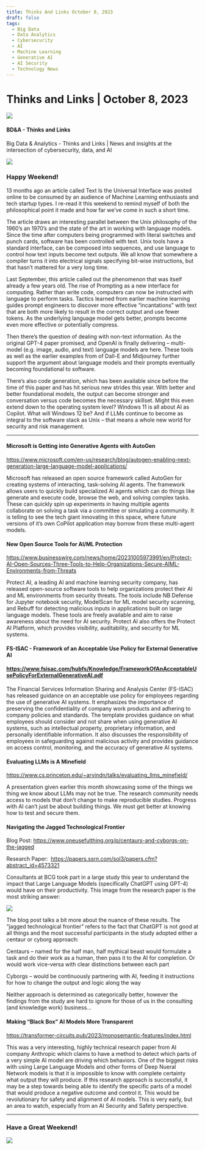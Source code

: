 ```yaml
---
title: Thinks And Links October 8, 2023
draft: false
tags:
  - Big Data
  - Data Analytics
  - Cybersecurity
  - AI
  - Machine Learning
  - Generative AI
  - AI Security
  - Technology News
---
```


# Thinks and Links | October 8, 2023

![](../images\1679742887729)

#### BD&A - Thinks and Links

Big Data & Analytics - Thinks and Links | News and insights at the intersection of cybersecurity, data, and AI

![](../https://media.licdn.com/mediaD4E12AQFO25A-RsWLLA)

### Happy Weekend!

13 months ago an article called Text Is the Universal Interface was posted online to be consumed by an audience of Machine Learning enthusiasts and tech startup types. I re-read it this weekend to remind myself of both the philosophical point it made and how far we’ve come in such a short time.

The article draws an interesting parallel between the Unix philosophy of the 1960’s an 1970’s and the state of the art in working with language models. Since the time after computers being programmed with literal switches and punch cards, software has been controlled with text. Unix tools have a standard interface, can be composed into sequences, and use language to control how text inputs become text outputs. We all know that somewhere a compiler turns it into electrical signals specifying bit-wise instructions, but that hasn’t mattered for a very long time.

Last September, this article called out the phenomenon that was itself already a few years old. The rise of Prompting as a new interface for computing. Rather than write code, computers can now be instructed with language to perform tasks. Tactics learned from earlier machine learning guides prompt engineers to discover more effective “incantations” with text that are both more likely to result in the correct output and use fewer tokens. As the underlying language model gets better, prompts become even more effective or potentially compress.

Then there’s the question of dealing with non-text information. As the original GPT-4 paper promised, and OpenAI is finally delivering – multi-model (e.g. image, audio, and text) language models are here. These tools as well as the earlier examples from of Dall-E and Midjourney further support the argument about language models and their prompts eventually becoming foundational to software.

There’s also code generation, which has been available since before the time of this paper and has hit serious new strides this year. With better and better foundational models, the output can become stronger and conversation versus code becomes the necessary skillset. Might this even extend down to the operating system level? Windows 11 is all about AI as Copilot. What will Windows 12 be? And if LLMs continue to become as integral to the software stack as Unix – that means a whole new world for security and risk management.

---

#### Microsoft is Getting into Generative Agents with AutoGen

https://www.microsoft.com/en-us/research/blog/autogen-enabling-next-generation-large-language-model-applications/

Microsoft has released an open source framework called AutoGen for creating systems of interacting, task-solving AI agents. The framework allows users to quickly build specialized AI agents which can do things like generate and execute code, browse the web, and solving complex tasks. These can quickly spin up experiments in having multiple agents collaborate on solving a task via a committee or simulating a community. It is telling to see the tech giant innovating in this space, where future versions of it’s own CoPilot application may borrow from these multi-agent models.

#### New Open Source Tools for AI/ML Protection

https://www.businesswire.com/news/home/20231005973991/en/Protect-AI-Open-Sources-Three-Tools-to-Help-Organizations-Secure-AIML-Environments-from-Threats

Protect AI, a leading AI and machine learning security company, has released open-source software tools to help organizations protect their AI and ML environments from security threats. The tools include NB Defense for Jupyter notebook security, ModelScan for ML model security scanning, and Rebuff for detecting malicious inputs in applications built on large language models. These tools are freely available and aim to raise awareness about the need for AI security. Protect AI also offers the Protect AI Platform, which provides visibility, auditability, and security for ML systems.

#### FS-ISAC - Framework of an Acceptable Use Policy for External Generative AI

#### https://www.fsisac.com/hubfs/Knowledge/FrameworkOfAnAcceptableUsePolicyForExternalGenerativeAI.pdf

The Financial Services Information Sharing and Analysis Center (FS-ISAC) has released guidance on an acceptable use policy for employees regarding the use of generative AI systems. It emphasizes the importance of preserving the confidentiality of company work products and adhering to company policies and standards. The template provides guidance on what employees should consider and not share when using generative AI systems, such as intellectual property, proprietary information, and personally identifiable information. It also discusses the responsibility of employees in safeguarding against malicious activity and provides guidance on access control, monitoring, and the accuracy of generative AI systems.

#### Evaluating LLMs is A Minefield

https://www.cs.princeton.edu/~arvindn/talks/evaluating_llms_minefield/

A presentation given earlier this month showcasing some of the things we thing we know about LLMs may not be true. The research community needs access to models that don’t change to make reproducible studies. Progress with AI can’t just be about building things. We must get better at knowing how to test and secure them.

#### Navigating the Jagged Technological Frontier

Blog Post: https://www.oneusefulthing.org/p/centaurs-and-cyborgs-on-the-jagged

Research Paper:  https://papers.ssrn.com/sol3/papers.cfm?abstract_id=4573321

Consultants at BCG took part in a large study this year to understand the impact that Large Language Models (specifically ChatGPT using GPT-4) would have on their productivity. This image from the research paper is the most striking answer:

![](../images\1696797080391)

The blog post talks a bit more about the nuance of these results. The “jagged technological frontier” refers to the fact that ChatGPT is not good at all things and the most successful participants in the study adopted either a centaur or cyborg approach:

Centaurs – named for the half man, half mythical beast would formulate a task and do their work as a human, then pass it to the AI for completion. Or would work vice-versa with clear distinctions between each part

Cyborgs – would be continuously partnering with AI, feeding it instructions for how to change the output and logic along the way

Neither approach is determined as categorically better, however the findings from the study are hard to ignore for those of us in the consulting (and knowledge work) business…

#### Making “Black Box” AI Models More Transparent

https://transformer-circuits.pub/2023/monosemantic-features/index.html

This was a very interesting, highly technical research paper from AI company Anthropic which claims to have a method to detect which parts of a very simple AI model are driving which behaviors. One of the biggest risks with using Large Language Models and other forms of Deep Nueral Network models is that it is impossible to know with complete certainty what output they will produce. If this research approach is successful, it may be a step towards being able to identify the specific parts of a model that would produce a negative outcome and control it. This would be revolutionary for safety and alignment of AI models. This is very early, but an area to watch, especially from an AI Security and Safety perspective.

---

### Have a Great Weekend!

![](../images\1696797150019)
